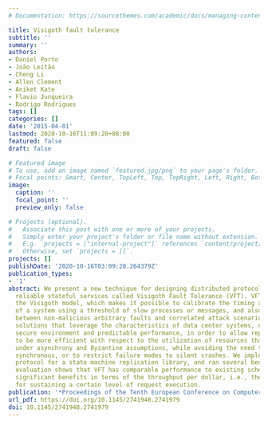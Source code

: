 ```yaml
---
# Documentation: https://sourcethemes.com/academic/docs/managing-content/

title: Visigoth fault tolerance
subtitle: ''
summary: ''
authors:
- Daniel Porto
- João Leitão
- Cheng Li
- Allen Clement
- Aniket Kate
- Flavio Junqueira
- Rodrigo Rodrigues
tags: []
categories: []
date: '2015-04-01'
lastmod: 2020-10-16T11:09:20+08:00
featured: false
draft: false

# Featured image
# To use, add an image named `featured.jpg/png` to your page's folder.
# Focal points: Smart, Center, TopLeft, Top, TopRight, Left, Right, BottomLeft, Bottom, BottomRight.
image:
  caption: ''
  focal_point: ''
  preview_only: false

# Projects (optional).
#   Associate this post with one or more of your projects.
#   Simply enter your project's folder or file name without extension.
#   E.g. `projects = ["internal-project"]` references `content/project/deep-learning/index.md`.
#   Otherwise, set `projects = []`.
projects: []
publishDate: '2020-10-16T03:09:20.264379Z'
publication_types:
- '1'
abstract: We present a new technique for designing distributed protocols for building
  reliable stateful services called Visigoth Fault Tolerance (VFT). VFT introduces
  the Visigoth model, which makes it possible to calibrate the timing assumptions
  of a system using a threshold of slow processes or messages, and also to distinguish
  between non-malicious arbitrary faults and correlated attack scenarios. This enables
  solutions that leverage the characteristics of data center systems, namely their
  secure environment and predictable performance, in order to allow replicated systems
  to be more efficient with respect to the utilization of resources than those designed
  under asynchrony and Byzantine assumptions, while avoiding the need to make a system
  synchronous, or to restrict failure modes to silent crashes. We implemented a VFT
  protocol for a state machine replication library, and ran several benchmarks. Our
  evaluation shows that VFT has comparable performance to existing schemes and brings
  significant benefits in terms of the throughput per dollar, i.e., the server cost
  for sustaining a certain level of request execution.
publication: '*Proceedings of the Tenth European Conference on Computer Systems*'
url_pdf: https://doi.org/10.1145/2741948.2741979
doi: 10.1145/2741948.2741979
---
```

